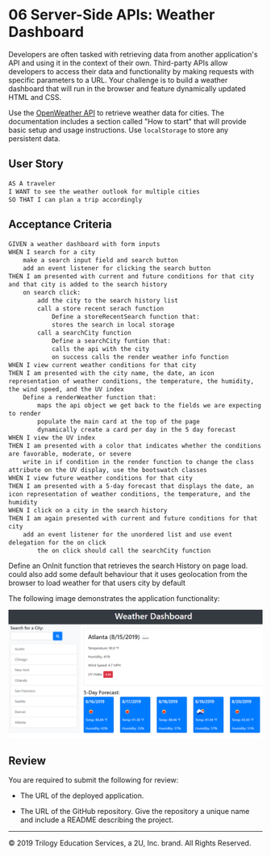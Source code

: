 # 06 Server-Side APIs: Weather Dashboard

Developers are often tasked with retrieving data from another application's API and using it in the context of their own. Third-party APIs allow developers to access their data and functionality by making requests with specific parameters to a URL. Your challenge is to build a weather dashboard that will run in the browser and feature dynamically updated HTML and CSS.

Use the [OpenWeather API](https://openweathermap.org/api) to retrieve weather data for cities. The documentation includes a section called "How to start" that will provide basic setup and usage instructions. Use `localStorage` to store any persistent data.

## User Story

```
AS A traveler
I WANT to see the weather outlook for multiple cities
SO THAT I can plan a trip accordingly
```

## Acceptance Criteria

```
GIVEN a weather dashboard with form inputs
WHEN I search for a city
    make a search input field and search button
    add an event listener for clicking the search button
THEN I am presented with current and future conditions for that city and that city is added to the search history
    on search click:
        add the city to the search history list
        call a store recent serach function
            Define a storeRecentSearch function that:
            stores the search in local storage
        call a searchCity function
            Define a searchCity funtion that:
            calls the api with the city
            on success calls the render weather info function
WHEN I view current weather conditions for that city
THEN I am presented with the city name, the date, an icon representation of weather conditions, the temperature, the humidity, the wind speed, and the UV index
    Define a renderWeather function that:
        maps the api object we get back to the fields we are expecting to render
        populate the main card at the top of the page
        dynamically create a card per day in the 5 day forecast
WHEN I view the UV index
THEN I am presented with a color that indicates whether the conditions are favorable, moderate, or severe
    write in if condition in the render function to change the class attribute on the UV display, use the bootswatch classes
WHEN I view future weather conditions for that city
THEN I am presented with a 5-day forecast that displays the date, an icon representation of weather conditions, the temperature, and the humidity
WHEN I click on a city in the search history
THEN I am again presented with current and future conditions for that city
    add an event listener for the unordered list and use event delegation for the on click
        the on click should call the searchCity function
```
Define an OnInit function that retrieves the search History on page load.
could also add some default behaviour that it uses geolocation from the browser to load weather for that users city by default

The following image demonstrates the application functionality:

![weather dashboard demo](./Assets/06-server-side-apis-homework-demo.png)

## Review

You are required to submit the following for review:

* The URL of the deployed application.

* The URL of the GitHub repository. Give the repository a unique name and include a README describing the project.

- - -
© 2019 Trilogy Education Services, a 2U, Inc. brand. All Rights Reserved.
